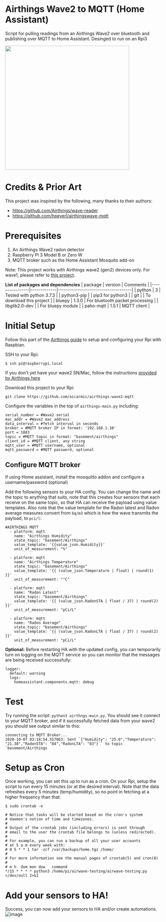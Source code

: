 # Airthings Wave2 to MQTT (Home Assistant)
Script for pulling readings from an Airthings Wave2 over bluetooth and publishing over MQTT to Home Assistant. Desinged to run on an Rpi3 

<img src="https://user-images.githubusercontent.com/1105554/95281101-a4f73f80-0813-11eb-9099-dcda2347b872.png" width="400">


# Credits & Prior Art

This project was inspired by the following, many thanks to their authors:
- https://github.com/Airthings/wave-reader
- https://github.com/hpeyerl/airthingswave-mqtt


# Prerequisites
1. An Airthings Wave2 radon detector
1. Raspberry Pi 3 Model B or Zero W
1. MQTT broker such as the Home Assistant Mosquito add-on

Note: This project works with Airthings wave2 (gen2) devices only. For wave1, please refer to [this project](https://github.com/hpeyerl/airthingswave-mqtt).

**List of packages and dependencies**
| package        | version     | Comments                            |
|----------------|-------------|-------------------------------------|
| python         | 3           | Tested with python 3.7.3            |
| python3-pip    |             | pip3 for python3                    |
| git            |             | To download this project            |
| bluepy         | 1.3.0       | For bluetooth packet processing     |
| libglib2.0-dev |             | For bluepy module                   |
| paho-mqtt      | 1.5.1       | MQTT client                         |

# Initial Setup
Follow this part of the [Airthings guide](https://github.com/Airthings/wave-reader/blob/master/README.md#setup-raspberry-pi0) to setup and configuring your Rpi with Raspbian.

SSH to your Rpi:
```
$ ssh pi@raspberrypi.local
```

If you don't yet have your wave2 SN/Mac, follow the instructions [provided by Airthings here](https://www.airthings.com/resources/raspberry-pi)

Download this project to your Rpi: 
```
git clone https://github.com/aicarmic/airthings-wave2-mqtt
```

Configure the variables in the top of `airthings-main.py` including:
```
serial_number = #Wave2 serial
mac_addr = #Wave2 mac address
data_interval = #fetch interval in seconds
broker = #MQTT broker IP in format: '192.168.1.10'
port = 1883
topic = #MQTT topic in format: "basement/airthings"
client_id = #MQTT client, any string
mqtt_user = #MQTT username, optional
mqtt_password = #MQTT password, optional
```
## Configure MQTT broker
If using Home assistant, install the mosquitto addon and configure a username/password (optional)

Add the following sensors to your HA config. You can change the name and the topic to anything that suits, note that this creates four sensors that each receive on the same topic, so that HA can receive the payload using value templates. Also note that the value template for the Radon latest and Radon average measures convert from `bq/m3` which is how the wave transmits the payload, to `pci/l`:
```
#AIRTHINGS MQTT
  - platform: mqtt
    name: "Airthings Humidity"
    state_topic: "basement/Airthings"
    value_template: '{{value_json.Humidity}}'
    unit_of_measurement: "%"

  - platform: mqtt
    name: "Airthings Temperature"
    state_topic: "basement/Airthings"
    value_template: '{{ (value_json.Temperature | float) | round(1) }}'
    unit_of_measurement: "°C"

  - platform: mqtt
    name: "Radon Latest"
    state_topic: "basement/Airthings"
    value_template: '{{ (value_json.RadonSTA | float / 37) | round(2) }}'
    unit_of_measurement: "pCi/L"

  - platform: mqtt
    name: "Radon Average"
    state_topic: "basement/Airthings"
    value_template: '{{ (value_json.RadonLTA | float / 37) | round(2) }}'
    unit_of_measurement: "pCi/L" 
```
**Optional:** Before restarting HA with the updated config, you can temporarily turn on logging on the MQTT service so you can monitor that the messages are being received successfully:

```
logger:
  default: warning
  logs:
    homeassistant.components.mqtt: debug
```

# Test
Try running the script: `python3 airthngs-main.py`. You should see it connect to your MQTT broker, and if it successfully fetched data from your wave2 you should see output similar to this:
```
connecting to MQTT Broker...
2020-10-07 03:18:54.557063: Sent `{"Humidity": "25.0","Temperature": "21.38","RadonSTA": "84","RadonLTA": "83"}`` to topic `basement/Airthings
```

# Setup as Cron
Once working, you can set this up to run as a cron. On your Rpi, setup the script to run every 15 minutes (or at the desired interval). Note that the data refreshes every 5 minutes (temp/humidity), so no point in fetching at a higher frequency than that:
```
$ sudo crontab -e

# Notice that tasks will be started based on the cron's system
# daemon's notion of time and timezones.
#
# Output of the crontab jobs (including errors) is sent through
# email to the user the crontab file belongs to (unless redirected).
#
# For example, you can run a backup of all your user accounts
# at 5 a.m every week with:
# 0 5 * * 1 tar -zcf /var/backups/home.tgz /home/
#
# For more information see the manual pages of crontab(5) and cron(8)
#
# m h  dom mon dow   command
*/15 * * * * python3 /home/pi/airwave-testing/airwave-testing.py >/dev/null 2>&1
```

# Add your sensors to HA!
Success, you can now add your sensors to HA and/or create automations.
![image](https://user-images.githubusercontent.com/1105554/95281006-7bd6af00-0813-11eb-970e-e8ee6b64a03c.png)

